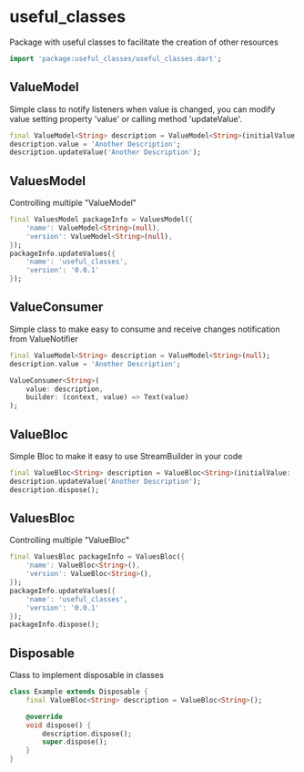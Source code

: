 # useful_classes

Package with useful classes to facilitate the creation of other resources

```dart
import 'package:useful_classes/useful_classes.dart';
```

## ValueModel

Simple class to notify listeners when value is changed, you can modify value setting property 'value' or calling method 'updateValue'.

```dart
final ValueModel<String> description = ValueModel<String>(initialValue: 'Initial Description');
description.value = 'Another Description';
description.updateValue('Another Description');
```

## ValuesModel

Controlling multiple "ValueModel"

```dart
final ValuesModel packageInfo = ValuesModel({
    'name': ValueModel<String>(null),
    'version': ValueModel<String>(null),
});
packageInfo.updateValues({
    'name': 'useful_classes',
    'version': '0.0.1'
});
```

## ValueConsumer

Simple class to make easy to consume and receive changes notification from ValueNotifier

```dart
final ValueModel<String> description = ValueModel<String>(null);
description.value = 'Another Description';

ValueConsumer<String>(
    value: description,
    builder: (context, value) => Text(value)
);
```

## ValueBloc

Simple Bloc to make it easy to use StreamBuilder in your code

```dart
final ValueBloc<String> description = ValueBloc<String>(initialValue: 'Initial Description');
description.updateValue('Another Description');
description.dispose();
```

## ValuesBloc

Controlling multiple "ValueBloc"

```dart
final ValuesBloc packageInfo = ValuesBloc({
    'name': ValueBloc<String>(),
    'version': ValueBloc<String>(),
});
packageInfo.updateValues({
    'name': 'useful_classes',
    'version': '0.0.1'
});
packageInfo.dispose();
```

## Disposable

Class to implement disposable in classes

```dart
class Example extends Disposable {
    final ValueBloc<String> description = ValueBloc<String>();

    @override
    void dispose() {
        description.dispose();
        super.dispose();
    }
}
```